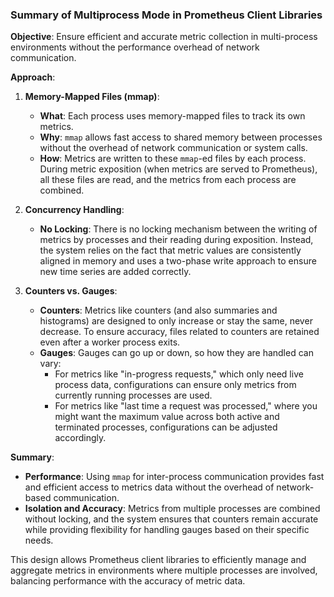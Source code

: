 ### Summary of Multiprocess Mode in Prometheus Client Libraries

**Objective**: Ensure efficient and accurate metric collection in multi-process environments without the performance overhead of network communication.

**Approach**:
1. **Memory-Mapped Files (mmap)**:
   - **What**: Each process uses memory-mapped files to track its own metrics.
   - **Why**: `mmap` allows fast access to shared memory between processes without the overhead of network communication or system calls.
   - **How**: Metrics are written to these `mmap`-ed files by each process. During metric exposition (when metrics are served to Prometheus), all these files are read, and the metrics from each process are combined.

2. **Concurrency Handling**:
   - **No Locking**: There is no locking mechanism between the writing of metrics by processes and their reading during exposition. Instead, the system relies on the fact that metric values are consistently aligned in memory and uses a two-phase write approach to ensure new time series are added correctly.

3. **Counters vs. Gauges**:
   - **Counters**: Metrics like counters (and also summaries and histograms) are designed to only increase or stay the same, never decrease. To ensure accuracy, files related to counters are retained even after a worker process exits.
   - **Gauges**: Gauges can go up or down, so how they are handled can vary:
     - For metrics like "in-progress requests," which only need live process data, configurations can ensure only metrics from currently running processes are used.
     - For metrics like "last time a request was processed," where you might want the maximum value across both active and terminated processes, configurations can be adjusted accordingly.

**Summary**:
- **Performance**: Using `mmap` for inter-process communication provides fast and efficient access to metrics data without the overhead of network-based communication.
- **Isolation and Accuracy**: Metrics from multiple processes are combined without locking, and the system ensures that counters remain accurate while providing flexibility for handling gauges based on their specific needs.

This design allows Prometheus client libraries to efficiently manage and aggregate metrics in environments where multiple processes are involved, balancing performance with the accuracy of metric data.